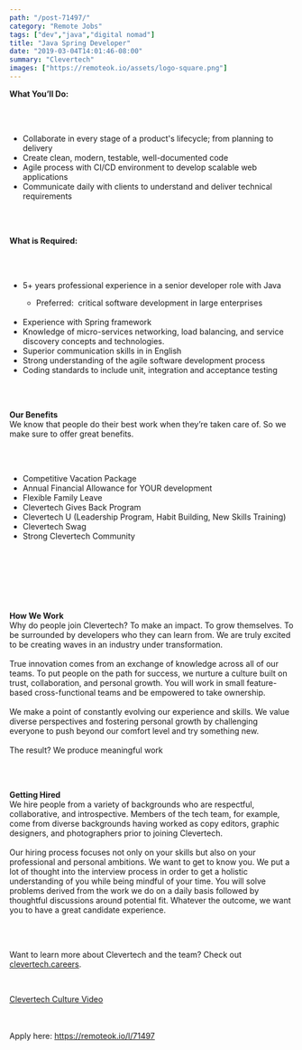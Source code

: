 ```yaml
---
path: "/post-71497/"
category: "Remote Jobs"
tags: ["dev","java","digital nomad"]
title: "Java Spring Developer"
date: "2019-03-04T14:01:46-08:00"
summary: "Clevertech"
images: ["https://remoteok.io/assets/logo-square.png"]
---
```


<p><strong>What You&rsquo;ll Do:</strong></p><br /><br /><ul><li><span>Collaborate in every stage of a product's lifecycle; from planning to delivery</span></li><li><span>Create clean, modern, testable, well-documented code</span></li><li><span>Agile process with CI/CD environment to develop scalable web applications </span></li><li><span>Communicate daily with clients to understand and deliver technical requirements</span></li></ul><br /><br /><p><strong>What is Required:</strong></p><br /><br /><ul><li><span>5+ years professional experience in a senior developer role with Java</span></li><ul><li><span>Preferred: &nbsp;critical software development in large enterprises</span></li></ul><br /><li><span>Experience with Spring framework</span></li><li><span>Knowledge of micro-services networking, load balancing, and service discovery concepts and technologies.</span></li><li><span>Superior communication skills in in English </span></li><li><span>Strong understanding of the agile software development process</span></li><li><span>Coding standards to include unit, integration and acceptance testing</span></li></ul><br /><br /><p><strong>Our Benefits</strong><span><br></span><span>We know that people do their best work when they&rsquo;re taken care of. So we make sure to offer great benefits.</span><span><br><br></span></p><br /><ul><li><span>Competitive Vacation Package</span></li><li><span>Annual Financial Allowance for YOUR development</span></li><li><span>Flexible Family Leave</span></li><li><span>Clevertech Gives Back Program</span></li><li><span>Clevertech U (Leadership Program, Habit Building, New Skills Training)</span></li><li><span>Clevertech Swag </span></li><li><span>Strong Clevertech Community</span></li></ul><br /><p><br><br></p><br /><p><strong>How We Work</strong><span><br></span><span>Why do people join Clevertech? To make an impact. To grow themselves. To be surrounded by developers who they can learn from. We are truly excited to be creating waves in an industry under transformation.</span><span><br></span><span><br></span><span>True innovation comes from an exchange of knowledge across all of our teams. To put people on the path for success, we nurture a culture built on trust, collaboration, and personal growth. You will work in small feature-based cross-functional teams and be empowered to take ownership.</span><span><br></span><span><br></span><span>We make a point of constantly evolving our experience and skills. We value diverse perspectives and fostering personal growth by challenging everyone to push beyond our comfort level and try something new.</span><span><br></span><span><br></span><span>The result? We produce meaningful work</span></p><br /><p><span><br></span><strong>Getting Hired</strong><span><br></span><span>We hire people from a variety of backgrounds who are respectful, collaborative, and introspective. Members of the tech team, for example, come from diverse backgrounds having worked as copy editors, graphic designers, and photographers prior to joining Clevertech.</span><span><br></span><span><br></span><span>Our hiring process focuses not only on your skills but also on your professional and personal ambitions. We want to get to know you. We put a lot of thought into the interview process in order to get a holistic understanding of you while being mindful of your time. You will solve problems derived from the work we do on a daily basis followed by thoughtful discussions around potential fit. Whatever the outcome, we want you to have a great candidate experience.</span></p><br /><br /><p><span>Want to learn more about Clevertech and the team? Check out</span><a href="http://clevertech.careers/" rel="nofollow"> <span>clevertech.careers</span></a><span>.</span></p><br /><p><a href="https://youtu.be/z5daft3oGjM" rel="nofollow"><span>Clevertech Culture Video</span></a></p>

<br/>
<br/>
Apply here: <A HREF="https://remoteok.io/l/71497">https://remoteok.io/l/71497</A>
